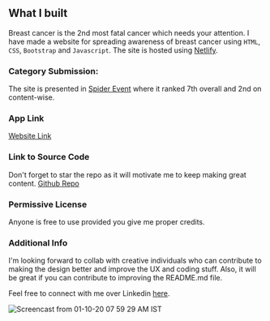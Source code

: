 ## What I built
Breast cancer is the 2nd most fatal cancer which needs your attention.
I have made a website for spreading awareness of breast cancer using `HTML`, `CSS`, `Bootstrap` and `Javascript`.
The site is hosted using [Netlify](https://app.netlify.com/).

### Category Submission: 
The site is presented in [Spider Event](https://spider-istebits.web.app/) where it ranked 7th overall and 2nd on content-wise.

### App Link
[Website Link](https://breastcancerawareness.netlify.app/)

### Link to Source Code
Don't forget to star the repo as it will motivate me to keep making great content.
[Github Repo](https://github.com/AshutoshDash1999/Breast-Cancer-Awareness)

### Permissive License
Anyone is free to use provided you give me proper credits.

### Additional Info
I'm looking forward to collab with creative individuals who can contribute to making the design better and improve the UX and coding stuff. Also, it will be great if you can contribute to improving the README.md file.

Feel free to connect with me over Linkedin [here](https://www.linkedin.com/in/ashutoshdash1999/).

![Screencast from 01-10-20 07 59 29 AM IST](https://user-images.githubusercontent.com/46455250/94759142-c2b04900-03bc-11eb-9448-5945576bd5f4.gif)
